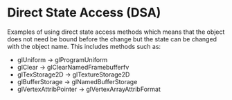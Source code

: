 # Direct State Access (DSA)

Examples of using direct state access methods which means that the object does not need be bound before the change but the state can be changed with the object name. This includes methods such as:
- glUniform -> glProgramUniform
- glClear -> glClearNamedFramebufferfv
- glTexStorage2D -> glTextureStorage2D
- glBufferStorage -> glNamedBufferStorage
- glVertexAttribPointer -> glVertexArrayAttribFormat
